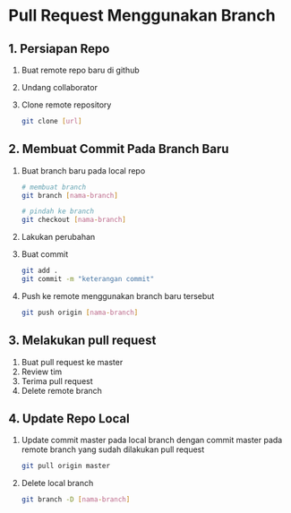 # Pull Request Menggunakan Branch

## 1. Persiapan Repo

1. Buat remote repo baru di github
2. Undang collaborator
3. Clone remote repository

   ```bash
   git clone [url]
   ```

## 2. Membuat Commit Pada Branch Baru

1. Buat branch baru pada local repo

   ```bash
   # membuat branch
   git branch [nama-branch]

   # pindah ke branch
   git checkout [nama-branch]
   ```

2. Lakukan perubahan

3. Buat commit

   ```bash
   git add .
   git commit -m "keterangan commit"
   ```

4. Push ke remote menggunakan branch baru tersebut

   ```bash
   git push origin [nama-branch]
   ```

## 3. Melakukan pull request

1. Buat pull request ke master
2. Review tim
3. Terima pull request
4. Delete remote branch

## 4. Update Repo Local

1. Update commit master pada local branch dengan commit master pada remote branch yang sudah dilakukan pull request

   ```bash
   git pull origin master
   ```

2. Delete local branch

   ```bash
   git branch -D [nama-branch]
   ```

